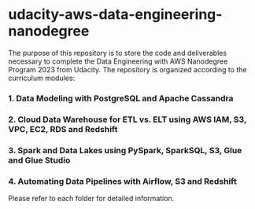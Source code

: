 # udacity-aws-data-engineering-nanodegree

The purpose of this repository is to store the code and deliverables necessary to complete the Data Engineering with AWS Nanodegree Program 2023 from Udacity. The repository is organized according to the curriculum modules:

### 1. Data Modeling with PostgreSQL and Apache Cassandra

### 2. Cloud Data Warehouse for ETL vs. ELT using AWS IAM, S3, VPC, EC2, RDS and Redshift

### 3. Spark and Data Lakes using PySpark, SparkSQL, S3, Glue and Glue Studio

### 4. Automating Data Pipelines with Airflow, S3 and Redshift

Please refer to each folder for detailed information.
